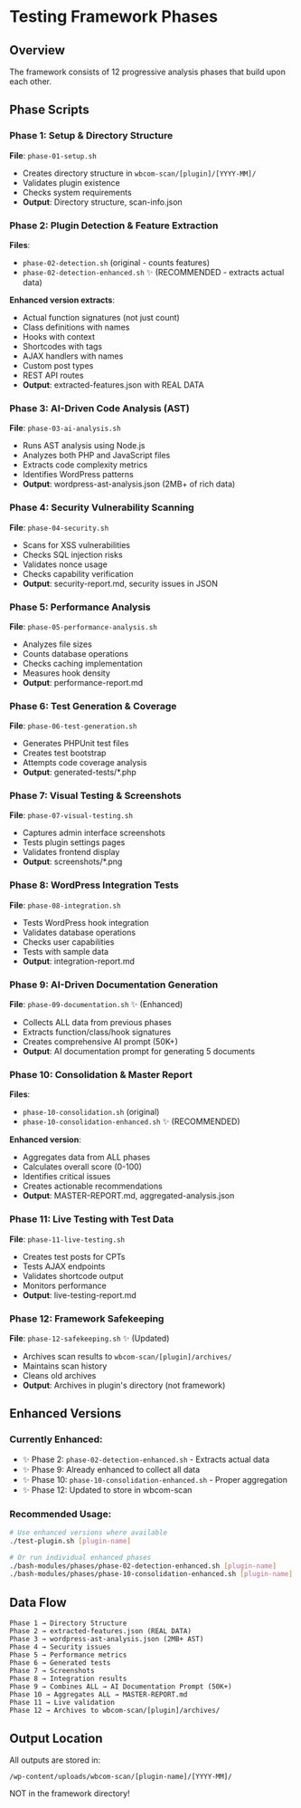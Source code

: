 # Testing Framework Phases

## Overview
The framework consists of 12 progressive analysis phases that build upon each other.

## Phase Scripts

### Phase 1: Setup & Directory Structure
**File**: `phase-01-setup.sh`
- Creates directory structure in `wbcom-scan/[plugin]/[YYYY-MM]/`
- Validates plugin existence
- Checks system requirements
- **Output**: Directory structure, scan-info.json

### Phase 2: Plugin Detection & Feature Extraction
**Files**: 
- `phase-02-detection.sh` (original - counts features)
- `phase-02-detection-enhanced.sh` ✨ (RECOMMENDED - extracts actual data)

**Enhanced version extracts**:
- Actual function signatures (not just count)
- Class definitions with names
- Hooks with context
- Shortcodes with tags
- AJAX handlers with names
- Custom post types
- REST API routes
- **Output**: extracted-features.json with REAL DATA

### Phase 3: AI-Driven Code Analysis (AST)
**File**: `phase-03-ai-analysis.sh`
- Runs AST analysis using Node.js
- Analyzes both PHP and JavaScript files
- Extracts code complexity metrics
- Identifies WordPress patterns
- **Output**: wordpress-ast-analysis.json (2MB+ of rich data)

### Phase 4: Security Vulnerability Scanning
**File**: `phase-04-security.sh`
- Scans for XSS vulnerabilities
- Checks SQL injection risks
- Validates nonce usage
- Checks capability verification
- **Output**: security-report.md, security issues in JSON

### Phase 5: Performance Analysis
**File**: `phase-05-performance-analysis.sh`
- Analyzes file sizes
- Counts database operations
- Checks caching implementation
- Measures hook density
- **Output**: performance-report.md

### Phase 6: Test Generation & Coverage
**File**: `phase-06-test-generation.sh`
- Generates PHPUnit test files
- Creates test bootstrap
- Attempts code coverage analysis
- **Output**: generated-tests/*.php

### Phase 7: Visual Testing & Screenshots
**File**: `phase-07-visual-testing.sh`
- Captures admin interface screenshots
- Tests plugin settings pages
- Validates frontend display
- **Output**: screenshots/*.png

### Phase 8: WordPress Integration Tests
**File**: `phase-08-integration.sh`
- Tests WordPress hook integration
- Validates database operations
- Checks user capabilities
- Tests with sample data
- **Output**: integration-report.md

### Phase 9: AI-Driven Documentation Generation
**File**: `phase-09-documentation.sh` ✨ (Enhanced)
- Collects ALL data from previous phases
- Extracts function/class/hook signatures
- Creates comprehensive AI prompt (50K+)
- **Output**: AI documentation prompt for generating 5 documents

### Phase 10: Consolidation & Master Report
**Files**:
- `phase-10-consolidation.sh` (original)
- `phase-10-consolidation-enhanced.sh` ✨ (RECOMMENDED)

**Enhanced version**:
- Aggregates data from ALL phases
- Calculates overall score (0-100)
- Identifies critical issues
- Creates actionable recommendations
- **Output**: MASTER-REPORT.md, aggregated-analysis.json

### Phase 11: Live Testing with Test Data
**File**: `phase-11-live-testing.sh`
- Creates test posts for CPTs
- Tests AJAX endpoints
- Validates shortcode output
- Monitors performance
- **Output**: live-testing-report.md

### Phase 12: Framework Safekeeping
**File**: `phase-12-safekeeping.sh` ✨ (Updated)
- Archives scan results to `wbcom-scan/[plugin]/archives/`
- Maintains scan history
- Cleans old archives
- **Output**: Archives in plugin's directory (not framework)

## Enhanced Versions

### Currently Enhanced:
- ✨ Phase 2: `phase-02-detection-enhanced.sh` - Extracts actual data
- ✨ Phase 9: Already enhanced to collect all data
- ✨ Phase 10: `phase-10-consolidation-enhanced.sh` - Proper aggregation
- ✨ Phase 12: Updated to store in wbcom-scan

### Recommended Usage:
```bash
# Use enhanced versions where available
./test-plugin.sh [plugin-name]

# Or run individual enhanced phases
./bash-modules/phases/phase-02-detection-enhanced.sh [plugin-name]
./bash-modules/phases/phase-10-consolidation-enhanced.sh [plugin-name]
```

## Data Flow

```
Phase 1 → Directory Structure
Phase 2 → extracted-features.json (REAL DATA)
Phase 3 → wordpress-ast-analysis.json (2MB+ AST)
Phase 4 → Security issues
Phase 5 → Performance metrics
Phase 6 → Generated tests
Phase 7 → Screenshots
Phase 8 → Integration results
Phase 9 → Combines ALL → AI Documentation Prompt (50K+)
Phase 10 → Aggregates ALL → MASTER-REPORT.md
Phase 11 → Live validation
Phase 12 → Archives to wbcom-scan/[plugin]/archives/
```

## Output Location
All outputs are stored in:
```
/wp-content/uploads/wbcom-scan/[plugin-name]/[YYYY-MM]/
```

NOT in the framework directory!